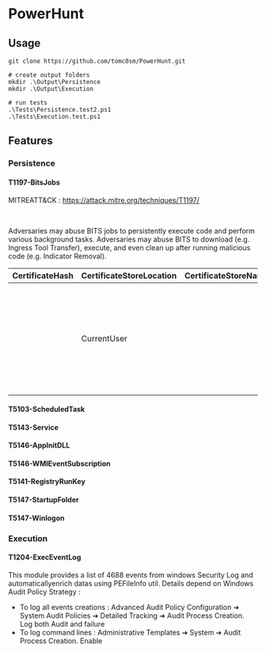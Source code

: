 # PowerHunt


##  Usage 


```
git clone https://github.com/tomc0sm/PowerHunt.git

# create output folders 
mkdir .\Output\Persistence
mkdir .\Output\Execution

# run tests 
.\Tests\Persistence.test2.ps1
.\Tests\Execution.test.ps1
```


## Features 

### Persistence

#### T1197-BitsJobs

MITREATT&CK : https://attack.mitre.org/techniques/T1197/

<br>

Adversaries may abuse BITS jobs to persistently execute code and perform various background tasks. Adversaries may abuse BITS to download (e.g. Ingress Tool Transfer), execute, and even clean up after running malicious code (e.g. Indicator Removal). 


| CertificateHash | CertificateStoreLocation | CertificateStoreName | CertificateSubjectName | CreationTime       | CustomHeaders | Description    | DisplayName | Dynamic | ErrorCondition    | ErrorContext | ErrorContextDescription | ErrorDescription | FileList | FilesTotal | FilesTransferred | HttpMethod | InternalErrorCode | JobId                                  | JobState       | MaxDownloadTime | ModificationTime   | NotifyCmdLine | NotifyFlags             | OwnerAccount               | Priority  | ProxyBypassList | ProxyList | ProxyUsage    | RetryInterval | RetryTimeout | SecurityFlags              | TransferCompletionTime | TransferPolicy | TransferType | TransientErrorCount |
|-----------------|--------------------------|----------------------|------------------------|--------------------|---------------|----------------|-------------|---------|-------------------|--------------|-------------------------|-------------------|----------|------------|------------------|------------|-------------------|----------------------------------------|----------------|----------------|--------------------|---------------|-------------------------|---------------------------|-----------|-----------------|-----------|---------------|---------------|--------------|----------------------------|-------------------------|----------------|--------------|---------------------|
|                 | CurrentUser              |                      |                        | 11/05/2024 09:13:10 |               | Font Download | False       |         | GeneralQueueManager | L'erreur est survenue dans le Gestionnaire de files d’attente du service de transfert intelligent d’arrière plan (BITS). | Il n’existe actuellement aucune connexion réseau active. Le service de transfert intelligent d’arrière plan (BITS) recommencera plus tard, lorsqu’une carte sera connectée. | Microsoft.BackgroundIntelligentTransfer.Management.BitsFile | 1          | 0                | GET        | -2145386480       | 0f355aa8-2bc1-4244-888f-3a6490e2ea4e | TransientError | 7776000        | 11/05/2024 09:13:10 |               | ,JobTransferred, JobError | AUTORITE NT\SERVICE LOCAL | Foreground |                 |           | SystemDefault | 600           | 1209600      | RedirectPolicyAllowSilent | 01/01/0001 00:00:00    | Standard       | Download     | 0                   |


 


#### T5103-ScheduledTask


#### T5143-Service


#### T5146-AppInitDLL


#### T5146-WMIEventSubscription


#### T5141-RegistryRunKey


#### T5147-StartupFolder


#### T5147-Winlogon


### Execution 

#### T1204-ExecEventLog

This module provides a list of 4688 events from windows Security Log and automaticallyenrich datas using PEFileInfo util.   Details depend on Windows Audit Policy Strategy : 

- To log all events creations :  Advanced Audit Policy Configuration ➔ System Audit Policies ➔ Detailed Tracking ➔ Audit Process Creation. Log both Audit and failure
- To log command lines : Administrative Templates ➔ System ➔  Audit Process Creation. Enable

  




